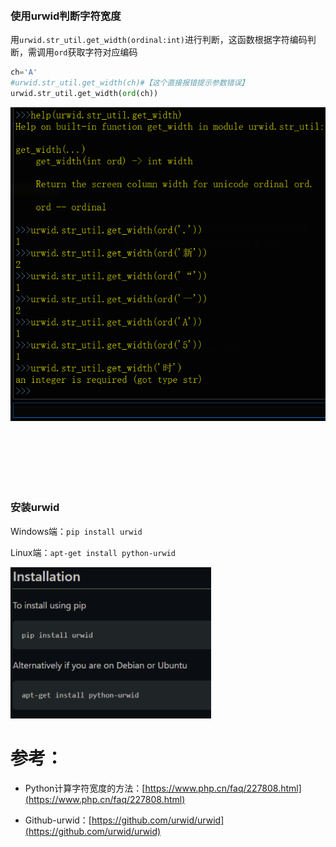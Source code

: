 
<br>
<br>

### 使用urwid判断字符宽度

用``urwid.str_util.get_width(ordinal:int)``进行判断，这函数根据字符编码判断，需调用``ord``获取字符对应编码

```python
ch='A'
#urwid.str_util.get_width(ch)#【这个直接报错提示参数错误】
urwid.str_util.get_width(ord(ch))
```

![urwid的使用](./pict/1.png)


<br>
<br>
<br>
<br>
<br>

### 安装urwid

Windows端：``pip install urwid``

Linux端：``apt-get install python-urwid``

![安装urwid](./pict/2.png)






# 参考：

- Python计算字符宽度的方法：[https://www.php.cn/faq/227808.html](https://www.php.cn/faq/227808.html)

- Github-urwid：[https://github.com/urwid/urwid](https://github.com/urwid/urwid)

